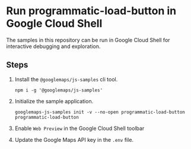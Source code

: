 # Run programmatic-load-button in Google Cloud Shell

The samples in this repository can be run in Google Cloud Shell for interactive debugging and exploration.

## Steps

1. Install the `@googlemaps/js-samples` cli tool.

    ```
    npm i -g '@googlemaps/js-samples'
    ```
1. Initialize the sample application. 
    ```
    googlemaps-js-samples init -v --no-open programmatic-load-button programmatic-load-button
    ```
1. Enable `Web Preview` in the Google Cloud Shell toolbar
1. Update the Google Maps API key in the `.env` file.
